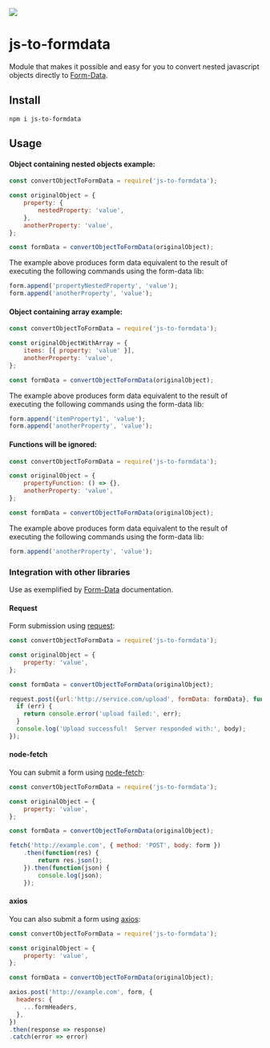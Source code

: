 ![](https://github.com/alisonsm92/js-to-formdata/workflows/Build/badge.svg)

# js-to-formdata
Module that makes it possible and easy for you to convert nested javascript objects directly to [Form-Data](https://www.npmjs.com/package/form-data).

## Install

```
npm i js-to-formdata
```

## Usage

#### Object containing nested objects example:

```js
const convertObjectToFormData = require('js-to-formdata');

const originalObject = {
    property: {
        nestedProperty: 'value',
    },
    anotherProperty: 'value',
};

const formData = convertObjectToFormData(originalObject);
```

The example above produces form data equivalent to the result of executing the following commands using the form-data lib:

```js
form.append('propertyNestedProperty', 'value');
form.append('anotherProperty', 'value');
```

#### Object containing array example:

```js
const convertObjectToFormData = require('js-to-formdata');

const originalObjectWithArray = {
    items: [{ property: 'value' }],
    anotherProperty: 'value',
};

const formData = convertObjectToFormData(originalObject);
```

The example above produces form data equivalent to the result of executing the following commands using the form-data lib:

```js
form.append('itemProperty1', 'value');
form.append('anotherProperty', 'value');
```

#### Functions will be ignored:

```js
const convertObjectToFormData = require('js-to-formdata');

const originalObject = {
    propertyFunction: () => {},
    anotherProperty: 'value',
};

const formData = convertObjectToFormData(originalObject);
```

The example above produces form data equivalent to the result of executing the following commands using the form-data lib:

```js
form.append('anotherProperty', 'value');
```

### Integration with other libraries

Use as exemplified by [Form-Data](https://www.npmjs.com/package/) documentation.

#### Request

Form submission using  [request](https://github.com/request/request):

```javascript
const convertObjectToFormData = require('js-to-formdata');

const originalObject = {
    property: 'value',
};

const formData = convertObjectToFormData(originalObject);

request.post({url:'http://service.com/upload', formData: formData}, function(err, httpResponse, body) {
  if (err) {
    return console.error('upload failed:', err);
  }
  console.log('Upload successful!  Server responded with:', body);
});
```

#### node-fetch

You can submit a form using [node-fetch](https://github.com/bitinn/node-fetch):

```javascript
const convertObjectToFormData = require('js-to-formdata');

const originalObject = {
    property: 'value',
};

const formData = convertObjectToFormData(originalObject);

fetch('http://example.com', { method: 'POST', body: form })
    .then(function(res) {
        return res.json();
    }).then(function(json) {
        console.log(json);
    });
```

#### axios

You can also submit a form using [axios](https://github.com/axios/axios):
```javascript
const convertObjectToFormData = require('js-to-formdata');

const originalObject = {
    property: 'value',
};

const formData = convertObjectToFormData(originalObject);

axios.post('http://example.com', form, {
  headers: {
    ...formHeaders,
  },
})
.then(response => response)
.catch(error => error)
```
